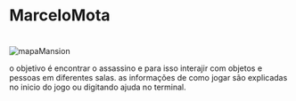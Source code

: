 # MarceloMota
#

![mapaMansion](https://user-images.githubusercontent.com/101136833/193125506-eae7eccd-266f-4114-a3b2-16190cee2560.png)


o objetivo é encontrar o assassino e para isso interajir com objetos e pessoas em diferentes salas.
as informações de como jogar são explicadas no inicio do jogo ou digitando ajuda no terminal.
